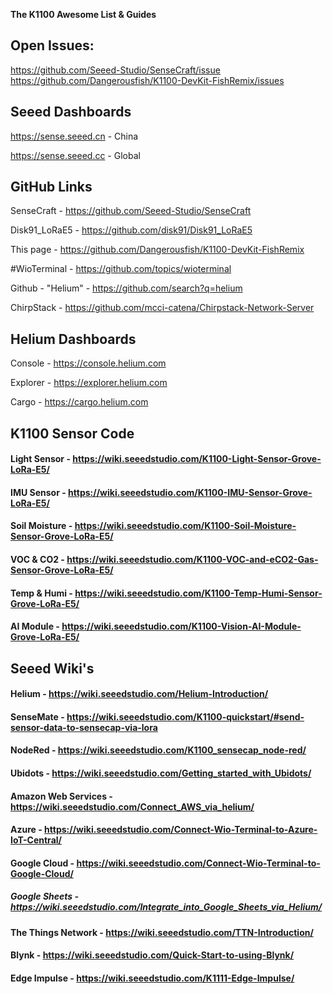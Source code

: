 **The K1100 Awesome List & Guides**

Open Issues:
------------

<https://github.com/Seeed-Studio/SenseCraft/issue>
https://github.com/Dangerousfish/K1100-DevKit-FishRemix/issues

Seeed Dashboards
----------------

<https://sense.seeed.cn> - China

<https://sense.seeed.cc> - Global

GitHub Links
------------

SenseCraft - <https://github.com/Seeed-Studio/SenseCraft>

Disk91_LoRaE5 - <https://github.com/disk91/Disk91_LoRaE5>

This page - <https://github.com/Dangerousfish/K1100-DevKit-FishRemix>

#WioTerminal - <https://github.com/topics/wioterminal>

Github - "Helium" - <https://github.com/search?q=helium>

ChirpStack - <https://github.com/mcci-catena/Chirpstack-Network-Server>

Helium Dashboards
-----------------

Console - <https://console.helium.com>

Explorer - <https://explorer.helium.com>

Cargo - <https://cargo.helium.com>

K1100 Sensor Code
-----------------

#### Light Sensor - <https://wiki.seeedstudio.com/K1100-Light-Sensor-Grove-LoRa-E5/>

#### IMU Sensor - <https://wiki.seeedstudio.com/K1100-IMU-Sensor-Grove-LoRa-E5/>

#### Soil Moisture - <https://wiki.seeedstudio.com/K1100-Soil-Moisture-Sensor-Grove-LoRa-E5/>

#### VOC & CO2 - <https://wiki.seeedstudio.com/K1100-VOC-and-eCO2-Gas-Sensor-Grove-LoRa-E5/>

#### Temp & Humi - <https://wiki.seeedstudio.com/K1100-Temp-Humi-Sensor-Grove-LoRa-E5/>

#### AI Module - <https://wiki.seeedstudio.com/K1100-Vision-AI-Module-Grove-LoRa-E5/>

Seeed Wiki's
------------

#### Helium - <https://wiki.seeedstudio.com/Helium-Introduction/>

#### SenseMate - <https://wiki.seeedstudio.com/K1100-quickstart/#send-sensor-data-to-sensecap-via-lora>

#### NodeRed - <https://wiki.seeedstudio.com/K1100_sensecap_node-red/>

#### Ubidots - <https://wiki.seeedstudio.com/Getting_started_with_Ubidots/>

#### Amazon Web Services - <https://wiki.seeedstudio.com/Connect_AWS_via_helium/>

#### Azure - <https://wiki.seeedstudio.com/Connect-Wio-Terminal-to-Azure-IoT-Central/>

#### Google Cloud - <https://wiki.seeedstudio.com/Connect-Wio-Terminal-to-Google-Cloud/>

##### Google Sheets - <https://wiki.seeedstudio.com/Integrate_into_Google_Sheets_via_Helium/>

#### The Things Network - <https://wiki.seeedstudio.com/TTN-Introduction/>

#### Blynk - <https://wiki.seeedstudio.com/Quick-Start-to-using-Blynk/>

#### Edge Impulse - <https://wiki.seeedstudio.com/K1111-Edge-Impulse/>
